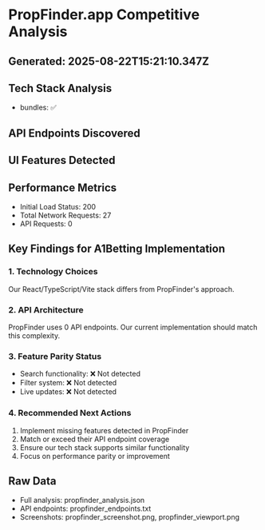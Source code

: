 # PropFinder.app Competitive Analysis

## Generated: 2025-08-22T15:21:10.347Z

## Tech Stack Analysis
- bundles: ✅

## API Endpoints Discovered


## UI Features Detected


## Performance Metrics
- Initial Load Status: 200
- Total Network Requests: 27
- API Requests: 0

## Key Findings for A1Betting Implementation

### 1. Technology Choices
Our React/TypeScript/Vite stack differs from PropFinder's approach.

### 2. API Architecture
PropFinder uses 0 API endpoints. Our current implementation should match this complexity.

### 3. Feature Parity Status
- Search functionality: ❌ Not detected
- Filter system: ❌ Not detected
- Live updates: ❌ Not detected

### 4. Recommended Next Actions
1. Implement missing features detected in PropFinder
2. Match or exceed their API endpoint coverage
3. Ensure our tech stack supports similar functionality
4. Focus on performance parity or improvement

## Raw Data
- Full analysis: propfinder_analysis.json
- API endpoints: propfinder_endpoints.txt
- Screenshots: propfinder_screenshot.png, propfinder_viewport.png
